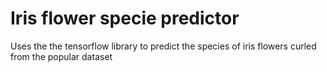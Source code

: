 # Iris flower specie predictor

Uses the the tensorflow library to predict the species of iris flowers curled from the popular dataset